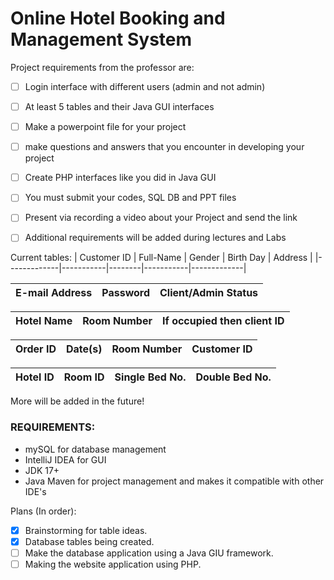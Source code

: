 ﻿# Online Hotel Booking and Management System

Project requirements from the professor are:
- [ ] Login interface with different users (admin and not admin)
- [ ] At least 5 tables and their Java GUI interfaces
- [ ] Make a powerpoint file for your project
- [ ] make questions and answers that you encounter in developing your project
- [ ] Create PHP interfaces like you did in Java GUI
- [ ] You must submit your codes, SQL DB and PPT files
- [ ] Present via recording a video about your Project and send the link
- [ ] Additional requirements will be added during lectures and Labs


Current tables:
| Customer ID | Full-Name | Gender | Birth Day |   Address   |
|-------------|-----------|--------|-----------|-------------|

| E-mail Address | Password | Client/Admin Status |
|----------------|----------|---------------------|

| Hotel Name | Room Number | If occupied then client ID |
|------------|-------------|----------------------------|

| Order ID | Date(s) | Room Number | Customer ID |
|----------|---------|-------------|-------------|

|  Hotel ID  |   Room ID   | Single Bed No. | Double Bed No. |
|------------|-------------|----------------|----------------|

More will be added in the future!

### REQUIREMENTS:
* mySQL for database management
* IntelliJ IDEA for GUI
* JDK 17+
* Java Maven for project management and makes it compatible with other IDE's

Plans (In order):
- [X] Brainstorming for table ideas.
- [X] Database tables being created.
- [ ] Make the database application using a Java GIU framework.
- [ ] Making the website application using PHP.
